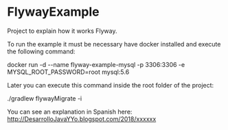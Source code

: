 # FlywayExample

Project to explain how it works Flyway.

To run the example it must be necessary have docker installed and execute the following command:

docker run -d --name flyway-example-mysql -p 3306:3306 -e MYSQL_ROOT_PASSWORD=root mysql:5.6

Later you can execute this command inside the root folder of the project:

./gradlew flywayMigrate -i

You can see an explanation in Spanish here: http://DesarrolloJavaYYo.blogspot.com/2018/xxxxxx